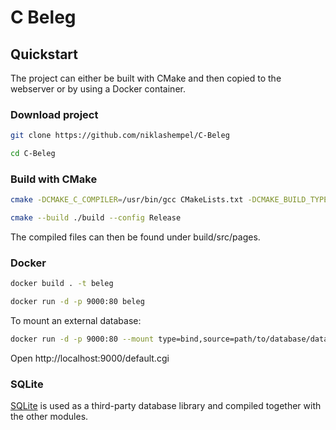 # C Beleg

## Quickstart

The project can either be built with CMake and then copied to the webserver or by using a Docker container. 

### Download project

```sh
git clone https://github.com/niklashempel/C-Beleg
```

```sh
cd C-Beleg
```

### Build with CMake

```sh
cmake -DCMAKE_C_COMPILER=/usr/bin/gcc CMakeLists.txt -DCMAKE_BUILD_TYPE:STRING=Release -S . -B ./build
```

```sh
cmake --build ./build --config Release
```

The compiled files can then be found under build/src/pages.

### Docker

```sh
docker build . -t beleg
```

```sh
docker run -d -p 9000:80 beleg
```

To mount an external database:

```sh
docker run -d -p 9000:80 --mount type=bind,source=path/to/database/data.db,target=/usr/local/apache2/cgi-bin/data.db beleg
```

Open http://localhost:9000/default.cgi

### SQLite

[SQLite](https://www.sqlite.org/download.html) is used as a third-party database library and compiled together with the other modules.
